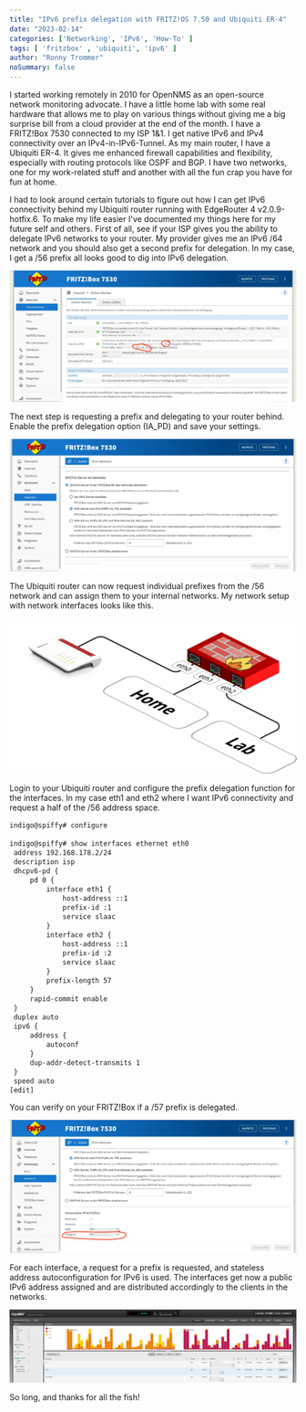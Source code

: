 ```yaml
---
title: "IPv6 prefix delegation with FRITZ!OS 7.50 and Ubiquiti ER-4"
date: "2023-02-14"
categories: ['Networking', 'IPv6', 'How-To' ]
tags: [ 'fritzbox' , 'ubiquiti', 'ipv6' ]
author: "Ronny Trommer"
noSummary: false
---
```


I started working remotely in 2010 for OpenNMS as an open-source network monitoring advocate.
I have a little home lab with some real hardware that allows me to play on various things without giving me a big surprise bill from a cloud provider at the end of the month.
I have a FRITZ!Box 7530 connected to my ISP 1&1.
I get native IPv6 and IPv4 connectivity over an IPv4-in-IPv6-Tunnel.
As my main router, I have a Ubiquiti ER-4.
It gives me enhanced firewall capabilities and flexibility, especially with routing protocols like OSPF and BGP.
I have two networks, one for my work-related stuff and another with all the fun crap you have for fun at home.

I had to look around certain tutorials to figure out how I can get IPv6 connectivity behind my Ubiquiti router running with EdgeRouter 4 v2.0.9-hotfix.6.
To make my life easier I've documented my things here for my future self and others.
First of all, see if your ISP gives you the ability to delegate IPv6 networks to your router.
My provider gives me an IPv6 /64 network and you should also get a second prefix for delegation.
In my case, I get a /56 prefix all looks good to dig into IPv6 delegation.

![](FritzBox-IPv6.webp)

The next step is requesting a prefix and delegating to your router behind.
Enable the prefix delegation option (IA_PD) and save your settings.

![](FritzBox-IPv6-delegation.webp)

The Ubiquiti router can now request individual prefixes from the /56 network and can assign them to your internal networks.
My network setup with network interfaces looks like this.

![](ISP-Setup.svg)

Login to your Ubiquiti router and configure the prefix delegation function for the interfaces.
In my case eth1 and eth2 where I want IPv6 connectivity and request a half of the /56 address space.


```plain
indigo@spiffy# configure

indigo@spiffy# show interfaces ethernet eth0
 address 192.168.178.2/24
 description isp
 dhcpv6-pd {
     pd 0 {
         interface eth1 {
             host-address ::1
             prefix-id :1
             service slaac
         }
         interface eth2 {
             host-address ::1
             prefix-id :2
             service slaac
         }
         prefix-length 57
     }
     rapid-commit enable
 }
 duplex auto
 ipv6 {
     address {
         autoconf
     }
     dup-addr-detect-transmits 1
 }
 speed auto
[edit]
```

You can verify on your FRITZ!Box if a /57 prefix is delegated.

![](IPv6-prefix-delegated.webp)

For each interface, a request for a prefix is requested, and stateless address autoconfiguration for IPv6 is used.
The interfaces get now a public IPv6 address assigned and are distributed accordingly to the clients in the networks.

![](ubiquiti-ipv6.webp)

So long, and thanks for all the fish!
